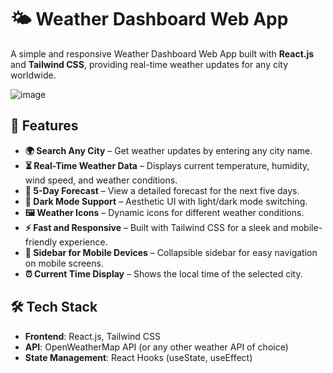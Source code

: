 # 🌤️ Weather Dashboard Web App

A simple and responsive Weather Dashboard Web App built with **React.js** and **Tailwind CSS**, providing real-time weather updates for any city worldwide.

![image](https://github.com/user-attachments/assets/8b42928a-0c2e-40e3-8d62-5177f1e658b6)

## 🚀 Features

- **🌍 Search Any City** – Get weather updates by entering any city name.
- **⏳ Real-Time Weather Data** – Displays current temperature, humidity, wind speed, and weather conditions.
- **📅 5-Day Forecast** – View a detailed forecast for the next five days.
- **🌙 Dark Mode Support** – Aesthetic UI with light/dark mode switching.
- **🖼️ Weather Icons** – Dynamic icons for different weather conditions.
- **⚡ Fast and Responsive** – Built with Tailwind CSS for a sleek and mobile-friendly experience.
- **📌 Sidebar for Mobile Devices** – Collapsible sidebar for easy navigation on mobile screens.
- **⏰ Current Time Display** – Shows the local time of the selected city.

## 🛠️ Tech Stack

- **Frontend**: React.js, Tailwind CSS
- **API**: OpenWeatherMap API (or any other weather API of choice)
- **State Management**: React Hooks (useState, useEffect)
